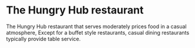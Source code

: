 # The Hungry Hub restaurant
The Hungry Hub restaurant that serves moderately prices food in a casual atmosphere, Except for a buffet style restaurants, casual dining restaurants typically provide table service.
